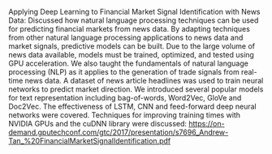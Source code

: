 Applying Deep Learning to Financial Market Signal Identification with News Data: Discussed how natural language processing techniques can be used for predicting financial markets from news data. By adapting techniques from other natural language processing applications to news data and market signals, predictive models can be built. Due to the large volume of news data available, models must be trained, optimized, and tested using GPU acceleration. We also taught the fundamentals of natural language processing (NLP) as it applies to the generation of trade signals from real-time news data. A dataset of news article headlines was used to train neural networks to predict market direction. We introduced several popular models for text representation including bag-of-words, Word2Vec, GloVe and Doc2Vec. The effectiveness of LSTM, CNN and feed-forward deep neural networks were covered. Techniques for improving training times with NVIDIA GPUs and the cuDNN library were discussed: https://on-demand.gputechconf.com/gtc/2017/presentation/s7696_Andrew-Tan_%20FinancialMarketSignalIdentification.pdf
